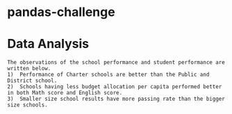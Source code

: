# pandas-challenge


# Data Analysis

    The observations of the school performance and student performance are written below.
    1)	Performance of Charter schools are better than the Public and District school.
    2)	Schools having less budget allocation per capita performed better in both Math score and English score.
    3)	Smaller size school results have more passing rate than the bigger size schools.
